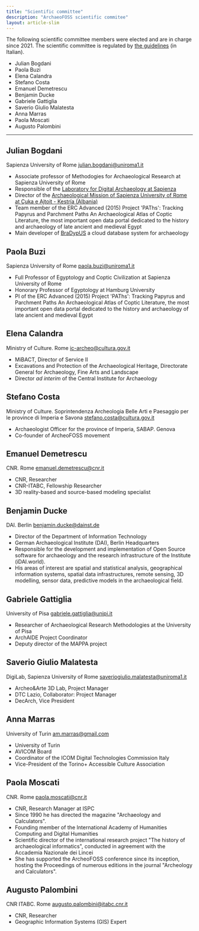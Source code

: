 ```yaml
---
title: "Scientific committee"
description: "ArchaeoFOSS scientific commitee"
layout: article-slim
---
```


The following scientific committee members were elected and are in charge since 2021. The scientific committee is regulated by [the guidelines](https://associazione.archeofoss.org/index.php/Linee_guida_CS_e_CO) (in Italian).

- Julian Bogdani
- Paola Buzi
- Elena Calandra
- Stefano Costa
- Emanuel Demetrescu
- Benjamin Ducke
- Gabriele Gattiglia
- Saverio Giulio Malatesta
- Anna Marras
- Paola Moscati
- Augusto Palombini

---

## Julian Bogdani
Sapienza University of Rome [julian.bogdani@uniroma1.it](mailto:julian.bogdani@uniroma1.it)
- Associate professor of Methodogies for Archaeological Research at Sapienza University of Rome
- Responsible of the [Laboratory for Digital Archaeology at Sapienza](http://purl.org/lad)
- Director of the [Archaeological Mission of Sapienza University of Rome at Çuka e Ajtoit  - Kestría (Albania)](http://purl.org/lad/cuka-e-ajtoit)
- Team member of the ERC Advanced (2015) Project 'PAThs': Tracking Papyrus and Parchment Paths An Archaeological Atlas of Coptic Literature, the most important open data portal dedicated to the history and archaeology of late ancient and medieval Egypt
- Main developer of [BraDypUS](https://github.com/bdus-db/BraDypUS) a cloud database system for archaeology

## Paola Buzi
Sapienza University of Rome [paola.buzi@uniroma1.it](mailto:paola.buzi@uniroma1.it)
- Full Professor of Egyptology and Coptic Civilization at Sapienza University of Rome
- Honorary Professor of Egyptology at Hamburg University
- PI of the ERC Advanced (2015) Project 'PAThs': Tracking Papyrus and Parchment Paths An Archaeological Atlas of Coptic Literature, the most important open data portal dedicated to the history and archaeology of late ancient and medieval Egypt
  
## Elena Calandra
Ministry of Culture. Rome  [ic-archeo@cultura.gov.it](mailto:ic-archeo@cultura.gov.it)
- MiBACT, Director of Service II
- Excavations and Protection of the Archaeological Heritage, Directorate General for Archaeology, Fine Arts and Landscape
- Director _ad interim_ of the Central Institute for Archaeology

## Stefano Costa
Ministry of Culture. Soprintendenza Archeologia Belle Arti e Paesaggio per le province di Imperia e Savona [stefano.costa@cultura.gov.it](mailto:stefano.costa@cultura.gov.it)
- Archaeologist Officer for the province of Imperia, SABAP. Genova
- Co-founder of ArcheoFOSS movement

## Emanuel Demetrescu
CNR. Rome  [emanuel.demetrescu@cnr.it](mailto:emanuel.demetrescu@cnr.it)
- CNR, Researcher
- CNR-ITABC, Fellowship Researcher
- 3D reality-based and source-based modeling specialist

## Benjamin Ducke
DAI. Berlin [benjamin.ducke@dainst.de](mailto:benjamin.ducke@dainst.de)
- Director of the Department of Information Technology
- German Archaeological Institute (DAI), Berlin Headquarters
- Responsible for the development and implementation of Open Source software for archaeology and the research infrastructure of the Institute (iDAI.world).
- His areas of interest are spatial and statistical analysis, geographical information systems, spatial data infrastructures, remote sensing, 3D modelling, sensor data, predictive models in the archaeological field.

## Gabriele Gattiglia
University of Pisa [gabriele.gattiglia@unipi.it](mailto:gabriele.gattiglia@unipi.it)
- Researcher of Archaeological Research Methodologies at the University of Pisa
- ArchAIDE Project Coordinator
- Deputy director of the MAPPA project

## Saverio Giulio Malatesta
DigiLab, Sapienza University of Rome [saveriogiulio.malatesta@uniroma1.it](mailto:saveriogiulio.malatesta@uniroma1.it)
- Archeo&Arte 3D Lab, Project Manager
- DTC Lazio, Collaborator: Project Manager
- DecArch, Vice President

## Anna Marras
University of Turin [am.marras@gmail.com](mailto:am.marras@gmail.com)
- University of Turin
- AVICOM Board
- Coordinator of the ICOM Digital Technologies Commission Italy
- Vice-President of the Torino+ Accessible Culture Association

## Paola Moscati
CNR. Rome [paola.moscati@cnr.it](mailto:paola.moscati@cnr.it)
- CNR, Research Manager at ISPC
- Since 1990 he has directed the magazine "Archaeology and Calculators".
- Founding member of the International Academy of Humanities Computing and Digital Humanities
- Scientific director of the international research project "The history of archaeological informatics", conducted in agreement with the Accademia Nazionale dei Lincei
- She has supported the ArcheoFOSS conference since its inception, hosting the Proceedings of numerous editions in the journal "Archeology and Calculators".

## Augusto Palombini
CNR ITABC. Rome [augusto.palombini@itabc.cnr.it](mailto:augusto.palombini@itabc.cnr.it)
- CNR, Researcher
- Geographic Information Systems (GIS) Expert
